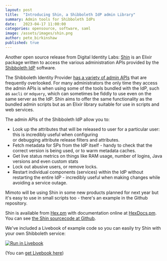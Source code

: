 ```yaml
---
layout: post
title:  "Introducing Shin, a Shibboleth IdP admin Library"
summary: Admin tools for Shibboleth IdPs
date:   2023-04-17 11:00:00
categories: opensource, software, saml
image: /assets/images/shin.png
author: pete_birkinshaw
published: true
---
```

Another open source release from Digital Identity Labs: [Shin](https://github.com/Digital-Identity-Labs/shin)
is an Elixir package written to access the various administration APIs provided by the
[Shibboleth IdP](https://www.shibboleth.net/products/) software.

The Shibboleth Identity Provider [has a variety of admin APIs](https://shibboleth.atlassian.net/wiki/spaces/IDP4/pages/1265631851/WebInterfaces)
  that are frequently overlooked. For many administrators the only time they
  access the admin APIs is when using some of the tools bundled with the IdP, such as `aacli` or `mdquery`, which can
  sometimes be fiddly to use even on the same server as the IdP. Shin aims to offer the same functionality as the
  bundled admin scripts but as an Elixir library suitable for use in scripts and web services.

The admin APIs of the Shibboleth IdP allow you to:

* Look up the attributes that will be released to user for a particular user: this is incredibly useful when configuring  
  or debugging attribute release filters and attributes.
* Fetch metadata for SPs from the IdP itself - handy to check that the correct version is being used, or to warm metadata
  caches.
* Get live status metrics on things like RAM usage, number of logins, Java versions and even custom stats
* Lock out abusive users, or remove locks.
* Restart individual components (services) within the IdP without restarting the entire IdP - incredibly useful when making
  changes while avoiding a service outage.

Mimoto will be using Shin in some new products planned for next year but it's easy to use in small scripts too - there's
  an example in the Github repository.

Shin is available from [Hex.pm](https://hex.pm/packages/shin) with documentation online at
[HexDocs.pm](https://hexdocs.pm/shin/readme.html). You can see
[the Shin sourcecode at Github](https://github.com/Digital-Identity-Labs/shin).

We've included a Livebook of example code so you can easily try Shin with your own Shibboleth service:

[![Run in Livebook](https://livebook.dev/badge/v1/blue.svg)](https://livebook.dev/run?url=https%3A%2F%2Fraw.githubusercontent.com%2FDigital-Identity-Labs%2Fshin%2Fmain%2Fshin_notebook.livemd)

(You can [get Livebook here](https://livebook.dev/#install))
